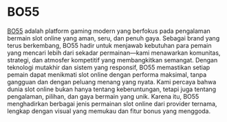 # BO55
[BO55](https://bp-powerboss.com/) adalah platform gaming modern yang berfokus pada pengalaman bermain slot online yang aman, seru, dan penuh gaya. Sebagai brand yang terus berkembang, BO55 hadir untuk menjawab kebutuhan para pemain yang mencari lebih dari sekadar permainan—kami menawarkan komunitas, strategi, dan atmosfer kompetitif yang membangkitkan semangat. Dengan teknologi mutakhir dan sistem yang responsif, BO55 memastikan setiap pemain dapat menikmati slot online dengan performa maksimal, tanpa gangguan dan dengan peluang menang yang nyata. Kami percaya bahwa dunia slot online bukan hanya tentang keberuntungan, tetapi juga tentang pengalaman, pilihan, dan gaya bermain yang unik. Karena itu, BO55 menghadirkan berbagai jenis permainan slot online dari provider ternama, lengkap dengan visual yang memukau dan fitur bonus yang menggoda.
